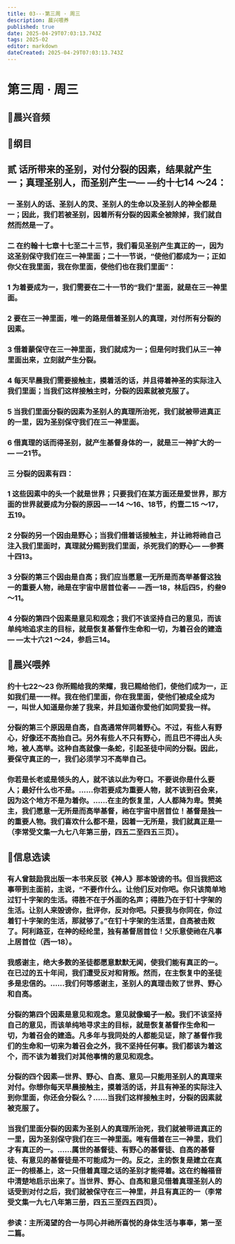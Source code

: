 ```yaml
---
title: 03---第三周 · 周三
description: 晨兴喂养
published: true
date: 2025-04-29T07:03:13.743Z
tags: 2025-02
editor: markdown
dateCreated: 2025-04-29T07:03:13.743Z
---
```


# 第三周 · 周三
## 🎵晨兴音频

## 📖纲目

## 贰   话所带来的圣别，对付分裂的因素，结果就产生一；真理圣别人，而圣别产生一— —约十七14 ～24：

### 一   圣别人的话、圣别人的灵、圣别人的生命以及圣别人的神全都是一；因此，我们若被圣别，因着所有分裂的因素全被除掉，我们就自然而然是一了。

### 二   在约翰十七章十七至二十三节，我们看见圣别产生真正的一，因为这圣别保守我们在三一神里面；二十一节说，“使他们都成为一；正如你父在我里面，我在你里面，使他们也在我们里面”：

### 1   为着要成为一，我们需要在二十一节的“我们”里面，就是在三一神里面。

### 2   要在三一神里面，唯一的路是借着圣别人的真理，对付所有分裂的因素。

### 3   借着蒙保守在三一神里面，我们就成为一；但是何时我们从三一神里面出来，立刻就产生分裂。

### 4   每天早晨我们需要接触主，摸着活的话，并且得着神圣的实际注入我们里面；当我们这样接触主时，分裂的因素就被克服了。

### 5   当我们里面分裂的因素为圣别人的真理所治死，我们就被带进真正的一里，因为圣别保守我们在三一神里面。

### 6   借真理的话而得圣别，就产生基督身体的一，就是三一神扩大的一— —21节。

### 三   分裂的因素有四：

### 1   这些因素中的头一个就是世界；只要我们在某方面还是爱世界，那方面的世界就要成为分裂的原因— —14 ～16、18节，约壹二15 ～17，五19。

### 2   分裂的另一个因由是野心；当我们借着话接触主，并让祂将祂自己注入我们里面时，真理就分赐到我们里面，杀死我们的野心— —参赛十四13。

### 3   分裂的第三个因由是自高；我们应当愿意一无所是而高举基督这独一的重要人物，祂是在宇宙中居首位者— —西一18，林后四5，约叁9 ～11。

### 4   分裂的第四个因素是意见和观念；我们不该坚持自己的意见，而该单纯地追求主的目标，就是恢复基督作生命和一切，为着召会的建造— —太十六21 ～24，参启三14。

## 📖晨兴喂养

### 约十七22～23    你所赐给我的荣耀，我已赐给他们，使他们成为一，正如我们是一一样。我在他们里面，你在我里面，使他们被成全成为一，叫世人知道是你差了我来，并且知道你爱他们如同爱我一样。

### 分裂的第三个原因是自高，自高通常伴同着野心。不过，有些人有野心，好像还不高抬自己。另外有些人不只有野心，而且巴不得出人头地，被人高举。这种自高就像一条蛇，引起圣徒中间的分裂。因此，要保守真正的一，我们必须学习不高举自己。

### 你若是长老或是领头的人，就不该以此为夸口。不要说你是什么要人；最好什么也不是。……你若要成为重要人物，就不该到召会来，因为这个地方不是为着你。……在主的恢复里，人人都降为卑。赞美主，我们愿意一无所是而高举基督，祂在宇宙中居首位！基督是独一的重要人物。我们喜欢什么都不是，因着一无所是，我们就真正是一（李常受文集一九七八年第三册，四五二至四五三页）。

## 📖信息选读

### 有人曾鼓励我出版一本书来反驳《神人》那本毁谤的书。但当我把这事带到主面前，主说，“不要作什么。让他们反对你吧。你只该简单地过钉十字架的生活。得胜不在于外面的名声；得胜乃在于钉十字架的生活。让别人来毁谤你，批评你，反对你吧。只要我与你同在，你过着钉十字架的生活，那就够了。”在钉十字架的生活里，自高被击败了。阿利路亚，在神的经纶里，独有基督居首位！父乐意使祂在凡事上居首位（西一18）。

### 我感谢主，绝大多数的圣徒都愿意默默无闻，使我们能有真正的一。在已过的五十年间，我们遭受反对和背叛。然而，在主恢复中的圣徒多是忠信的。……我们何等感谢主，圣别人的真理击败了世界、野心和自高。

### 分裂的第四个因素是意见和观念。意见就像蝎子一般。我们不该坚持自己的意见，而该单纯地寻求主的目标，就是恢复基督作生命和一切，为着召会的建造。凡多年与我同处的人都能见证，除了基督作我们的生命和一切来为着召会之外，我不坚持任何事。我们都该为着这个，而不该为着我们对其他事情的意见和观念。

### 分裂的四个因素—世界、野心、自高、意见—只能用圣别人的真理来对付。你想你每天早晨接触主，摸着活的话，并且有神圣的实际注入到你里面，你还会分裂么？……当我们这样接触主时，分裂的因素就被克服了。

### 当我们里面分裂的因素为圣别人的真理所治死，我们就被带进真正的一里，因为圣别保守我们在三一神里面。唯有借着在三一神里，我们才有真正的一。……属世的基督徒、有野心的基督徒、自高的基督徒、有意见的基督徒是不可能成为一的。反之，主的恢复是建立在真正一的根基上，这一只借着真理之话的圣别才能得着。这在约翰福音中清楚地启示出来了。当世界、野心、自高和意见借着真理圣别人的话受到对付之后，我们就被保守在三一神里，并且有真正的一（李常受文集一九七八年第三册，四五三至四五四页）。

### 参读：主所渴望的合一与同心并祂所喜悦的身体生活与事奉，第一至二篇。
